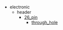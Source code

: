 * electronic
  * header
    * [26_pin](electronic/header/26_pin)
      * [through_hole](electronic/header/26_pin/through_hole)
